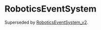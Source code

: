 # RoboticsEventSystem
Superseded by [RoboticsEventSystem_v2](https://github.com/RoboConOxfordshire/RoboticsEventSystem_v2).
